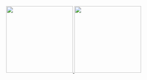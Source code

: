 <div style="display:inline-block" align="center">
  <a href="https://github.com/gabrielgv456">
  <img  height="180em" src="https://github-readme-stats.vercel.app/api?username=gabrielgv456&show_icons=true&theme=tokyonight&include_all_commits=true&count_private=true"/>
  <img height="180em" src="https://github-readme-stats.vercel.app/api/top-langs/?username=gabrielgv456&layout=compact&langs_count=7&theme=tokyonight"/>
</div>
